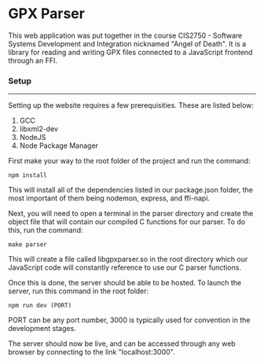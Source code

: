 # GPX Parser

This web application was put together in the course CIS2750 - Software Systems Development and Integration nicknamed "Angel of Death". It is a
library for reading and writing GPX files connected to a JavaScript frontend through an FFI.

### Setup
-----
Setting up the website requires a few prerequisities. These are listed below:

1. GCC
2. libxml2-dev
3. NodeJS
4. Node Package Manager

First make your way to the root folder of the project and run the command:

````
npm install
````

This will install all of the dependencies listed in our package.json folder, the most important of them being nodemon, express, and ffi-napi.

Next, you will need to open a terminal in the parser directory and create the object file that will contain our compiled C functions for our parser. To do this, run the command:

````
make parser
````

This will create a file called libgpxparser.so in the root directory which our JavaScript code will constantly reference to use our C parser functions.

Once this is done, the server should be able to be hosted. To launch the server, run this command in the root folder:

````
npm run dev (PORT)
````

PORT can be any port number, 3000 is typically used for convention in the development stages.

The server should now be live, and can be accessed through any web browser by connecting to the link "localhost:3000".

